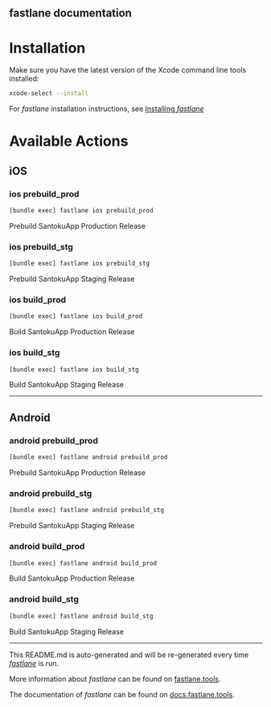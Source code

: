 fastlane documentation
----

# Installation

Make sure you have the latest version of the Xcode command line tools installed:

```sh
xcode-select --install
```

For _fastlane_ installation instructions, see [Installing _fastlane_](https://docs.fastlane.tools/#installing-fastlane)

# Available Actions

## iOS

### ios prebuild_prod

```sh
[bundle exec] fastlane ios prebuild_prod
```

Prebuild SantokuApp Production Release

### ios prebuild_stg

```sh
[bundle exec] fastlane ios prebuild_stg
```

Prebuild SantokuApp Staging Release

### ios build_prod

```sh
[bundle exec] fastlane ios build_prod
```

Build SantokuApp Production Release

### ios build_stg

```sh
[bundle exec] fastlane ios build_stg
```

Build SantokuApp Staging Release

----


## Android

### android prebuild_prod

```sh
[bundle exec] fastlane android prebuild_prod
```

Prebuild SantokuApp Production Release

### android prebuild_stg

```sh
[bundle exec] fastlane android prebuild_stg
```

Prebuild SantokuApp Staging Release

### android build_prod

```sh
[bundle exec] fastlane android build_prod
```

Build SantokuApp Production Release

### android build_stg

```sh
[bundle exec] fastlane android build_stg
```

Build SantokuApp Staging Release

----

This README.md is auto-generated and will be re-generated every time [_fastlane_](https://fastlane.tools) is run.

More information about _fastlane_ can be found on [fastlane.tools](https://fastlane.tools).

The documentation of _fastlane_ can be found on [docs.fastlane.tools](https://docs.fastlane.tools).
